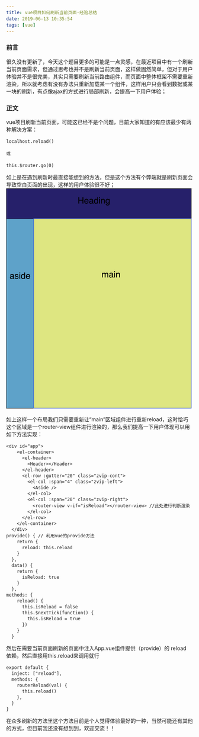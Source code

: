 ```yaml
---
title: vue项目如何刷新当前页面-经验总结
date: 2019-06-13 10:35:54
tags: [vue]
---
```


### 前言

很久没有更新了，今天这个题目更多的可能是一点灵感，在最近项目中有一个刷新当前页面需求，但通过思考也并不是刷新当前页面，这样做固然简单，但对于用户体验并不是很完美，其实只需要刷新当前路由组件，而页面中整体框架不需要重新渲染，所以就考虑有没有办法只重新加载某一个组件，这样用户只会看到数据或某一块的刷新，有点像ajax的方式进行局部刷新，会提高一下用户体验；

### 正文



vue项目刷新当前页面，可能这已经不是个问题，目前大家知道的有应该最少有两种解决方案：

```
localhost.reload() 

或

this.$router.go(0)
```
如上是在遇到刷新时最直接能想到的方法，但是这个方法有个弊端就是刷新页面会导致空白页面的出现，这样的用户体验很不好；
![image](/images/2019/59399155-93d82300-8dc5-11e9-94ab-a23a5e0c8b3e.png)

<!-- more -->如上这样一个布局我们只需要重新让“main”区域组件进行重新reload，这时恰巧这个区域是一个router-view组件进行渲染的，那么我们提高一下用户体现可以用如下方法实现：

```
<div id="app">
    <el-container>
      <el-header>
        <Header></Header>
      </el-header>
      <el-row :gutter="20" class="zvip-cont">
        <el-col :span="4" class="zvip-left">
          <Aside />
        </el-col>
        <el-col :span="20" class="zvip-right">
          <router-view v-if="isReload"></router-view> //此处进行判断渲染
        </el-col>
      </el-row>
    </el-container>
  </div>
provide() { // 利用vue的provide方法
    return {
      reload: this.reload
    }
  },
  data() {
    return {
      isReload: true
    }
  },
methods: {
    reload() {
      this.isReload = false
      this.$nextTick(function() {
        this.isReload = true
      })
    }
  }
```
然后在需要当前页面刷新的页面中注入App.vue组件提供（provide）的 reload 依赖，然后直接用this.reload来调用就行

```
export default {
  inject: ["reload"],
  methods: {
    routerReload(val) {
      this.reload()
    },
  }
}
```
在众多刷新的方法里这个方法目前是个人觉得体验最好的一种，当然可能还有其他的方式，但目前我还没有想到到，欢迎交流！！